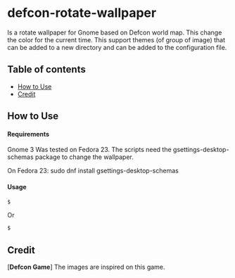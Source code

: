 # defcon-rotate-wallpaper
Is a rotate wallpaper for Gnome based on Defcon world map. This change the color for the current time.
This support themes (of group of image) that can be added to a new directory and can be added to the configuration file.


## Table of contents

* [How to Use](#how-to-use)
* [Credit](#credit)

## <a name="how-to-use">How to Use

#### Requirements

Gnome 3
Was tested on Fedora 23.
The scripts need the gsettings-desktop-schemas package to change the wallpaper.

On Fedora 23:
sudo dnf install gsettings-desktop-schemas

#### Usage



```bash
$ 
```
Or

```bash
$ 
```

## <a name="credit">Credit

[**Defcon Game**] The images are inspired on this game.
